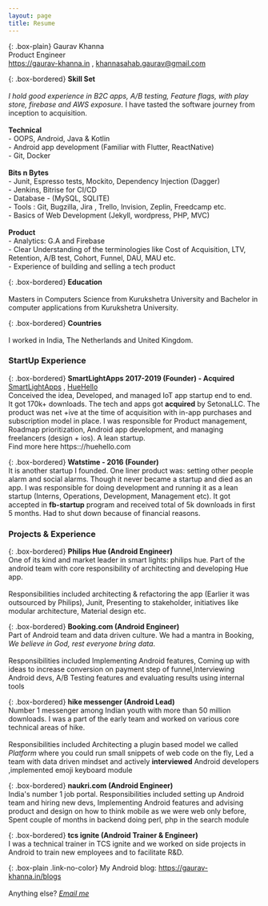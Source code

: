 ```yaml
---
layout: page
title: Resume
---
```


{: .box-plain}
Gaurav Khanna <br/> Product Engineer <br/> https://gaurav-khanna.in , khannasahab.gaurav@gmail.com 


{: .box-bordered}
**Skill Set**<br/><br/>*I hold good experience in B2C apps, A/B testing, Feature flags, with play store, firebase and AWS exposure.* I have tasted the software journey from inception to acquisition. <br/><br/>**Technical**<br/>- OOPS, Android, Java & Kotlin<br/>- Android app development (Familiar with Flutter, ReactNative) <br/>- Git, Docker<br/><br/>**Bits n Bytes**<br/>- Junit, Espresso tests, Mockito, Dependency Injection (Dagger) <br/> - Jenkins, Bitrise for CI/CD <br/>- Database - (MySQL, SQLITE) <br/>- Tools : Git, Bugzilla, Jira , Trello, Invision, Zeplin, Freedcamp etc. <br/>- Basics of Web Development (Jekyll, wordpress, PHP, MVC) <br/><br/>**Product**<br/> - Analytics: G.A and Firebase<br/> - Clear Understanding of the terminologies  like Cost of Acquisition, LTV, Retention, A/B test, Cohort, Funnel, DAU, MAU etc.<br/> - Experience of building and selling a tech product<br/>

{: .box-bordered}
**Education**
<br/><br/>
Masters in Computers Science from Kurukshetra University and Bachelor in computer applications from Kurukshetra University.

{: .box-bordered}
**Countries**
<br/><br/>
I worked in India, The Netherlands and United Kingdom.

### StartUp Experience

{: .box-bordered}
**SmartLightApps 2017-2019 (Founder) - Acquired**<br/> [SmartLightApps](https://smartlightapps.com) , [HueHello](https:://huehello.com)
<br/>
Conceived the idea, Developed, and managed IoT app startup end to end.<br/>It got 170k+ downloads. The tech and apps got **acquired** by SetonaLLC. The product was net +ive at the time of acquisition with in-app purchases and subscription model in place. I was responsible for Product management, Roadmap prioritization, Android app development, and managing freelancers (design + ios). A lean startup.<br/>Find more here https:://huehello.com

{: .box-bordered}
**Watstime - 2016 (Founder)**
<br/>
It is another startup I founded. One liner product was: setting other people alarm and social alarms. Though it never became a startup and died as an app. I was responsible for doing development and running it as a lean startup (Interns, Operations, Development, Management etc). It got accepted in **fb-startup** program and received total of 5k downloads in first 5 months. Had to shut down because of financial reasons.



### Projects & Experience


{: .box-bordered}
**Philips Hue (Android Engineer)**
<br/>
One of its kind and market leader in smart lights: philips hue. Part of the android team with core responsibility of architecting and developing Hue app.<br/><br/>Responsibilities included architecting & refactoring the app (Earlier it was outsourced by Philips), Junit, Presenting to stakeholder, initiatives like modular architecture, Material design etc.


{: .box-bordered}
**Booking.com (Android Engineer)**
<br/>
Part of Android team and data driven culture. We had a mantra in Booking, *We believe in God, rest everyone bring data*.<br/><br/>Responsibilities included Implementing Android features, Coming up with ideas to increase conversion on payment step of funnel,Interviewing Android devs, A/B Testing features and evaluating results using internal tools


{: .box-bordered}
**hike messenger (Android Lead)**
<br/>
Number 1 messenger among Indian youth with more than 50 million downloads. I was a part of the early team and worked on various core technical areas of hike.<br/><br/>Responsibilities included Architecting a plugin based model we called *Platform* where you could run small snippets of web code on the fly, Led a team with data driven mindset and actively **interviewed** Android developers ,implemented emoji keyboard module

{: .box-bordered}
**naukri.com (Android Engineer)**
<br/>
India's number 1 job portal. Responsibilities included setting up Android team and hiring new devs, Implementing Android features and advising product and design on how to think mobile as we were web only before, Spent couple of months in backend doing perl, php in the search module

{: .box-bordered}
**tcs ignite (Android Trainer & Engineer)**
<br/>
I was a technical trainer in TCS ignite and we worked on side projects in Android to train new employees and to facilitate R&D.



{: .box-plain .link-no-color}
My Android blog: https://gaurav-khanna.in/blogs<br/><br/> Anything else? *[Email me](mailto:{{site.personal_email}})*
